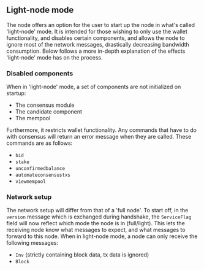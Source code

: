 ## Light-node mode

The node offers an option for the user to start up the node in what's called 'light-node' mode. It is intended for those wishing to only use the wallet functionality, and disables certain components, and allows the node to ignore most of the network messages, drastically decreasing bandwidth consumption. Below follows a more in-depth explanation of the effects 'light-node' mode has on the process.

### Disabled components

When in 'light-node' mode, a set of components are not initialized on startup:

- The consensus module
- The candidate component
- The mempool

Furthermore, it restricts wallet functionality. Any commands that have to do with consensus will return an error message when they are called. These commands are as follows:

- `bid`
- `stake`
- `unconfirmedbalance`
- `automateconsensustxs`
- `viewmempool`

### Network setup

The network setup will differ from that of a 'full node'. To start off, in the `version` message which is exchanged during handshake, the `ServiceFlag` field will now reflect which mode the node is in (full/light). This lets the receiving node know what messages to expect, and what messages to forward to this node. When in light-node mode, a node can only receive the following messages:

- `Inv` (strictly containing block data, tx data is ignored)
- `Block`

Similarly, it can only send the following messages out to others:

- `Tx`
- `GetData` (also strictly for block data)

Any other messages received from a light node are consequently ignored.

On an implementation level, the restriction of sending messages happens through the `GossipConnector`. When a message is pulled from the ring buffer, the `GossipConnector` first checks the peer's service flag, and from there, decides whether or not to forward the message.

As for receiving messages, the `peer.Router` implementation differs between the different modes. A full node will use the standard `peer.messageRouter`, though there are extra guards in place which disallow the node to respond to messages from light nodes which do not match the topic list mentioned above. The light node utilizes a more light-weight `peer.lightRouter` which only concerns itself with the topics mentioned above, discarding any other message.

## Future work

In a brief discussion that was had about the implementation, Matteo suggested to take a different, more extensible approach in the future, as having what's known as a 'branching codebase' is considered to be a code smell. The idea is simply, instead of including the service flag in the handshake message, including a bitmask of message topics which can be sent and received by the node in question. Going off of this bitmask, a receiving node can then accept messages which match it, or drop messages which don't. Similarly, a sending node can decide whether or not to send a certain message, by checking it against this bitmask. This would allow for greater extensibility of perhaps different node types in the future (the block explorer comes to mind), and rids us of the single config flag, which branches the codebase.
